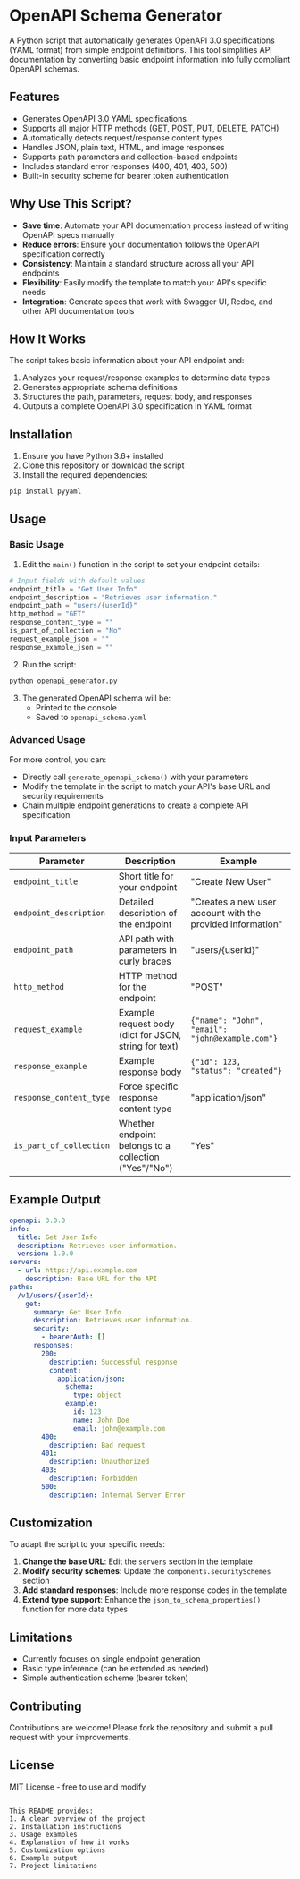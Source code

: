 # OpenAPI Schema Generator

A Python script that automatically generates OpenAPI 3.0 specifications (YAML format) from simple endpoint definitions. This tool simplifies API documentation by converting basic endpoint information into fully compliant OpenAPI schemas.

## Features

- Generates OpenAPI 3.0 YAML specifications
- Supports all major HTTP methods (GET, POST, PUT, DELETE, PATCH)
- Automatically detects request/response content types
- Handles JSON, plain text, HTML, and image responses
- Supports path parameters and collection-based endpoints
- Includes standard error responses (400, 401, 403, 500)
- Built-in security scheme for bearer token authentication

## Why Use This Script?

- **Save time**: Automate your API documentation process instead of writing OpenAPI specs manually
- **Reduce errors**: Ensure your documentation follows the OpenAPI specification correctly
- **Consistency**: Maintain a standard structure across all your API endpoints
- **Flexibility**: Easily modify the template to match your API's specific needs
- **Integration**: Generate specs that work with Swagger UI, Redoc, and other API documentation tools

## How It Works

The script takes basic information about your API endpoint and:
1. Analyzes your request/response examples to determine data types
2. Generates appropriate schema definitions
3. Structures the path, parameters, request body, and responses
4. Outputs a complete OpenAPI 3.0 specification in YAML format

## Installation

1. Ensure you have Python 3.6+ installed
2. Clone this repository or download the script
3. Install the required dependencies:

```bash
pip install pyyaml
```

## Usage

### Basic Usage

1. Edit the `main()` function in the script to set your endpoint details:

```python
# Input fields with default values
endpoint_title = "Get User Info"
endpoint_description = "Retrieves user information."
endpoint_path = "users/{userId}"
http_method = "GET"
response_content_type = ""
is_part_of_collection = "No"
request_example_json = ""
response_example_json = ""
```

2. Run the script:

```bash
python openapi_generator.py
```

3. The generated OpenAPI schema will be:
   - Printed to the console
   - Saved to `openapi_schema.yaml`

### Advanced Usage

For more control, you can:
- Directly call `generate_openapi_schema()` with your parameters
- Modify the template in the script to match your API's base URL and security requirements
- Chain multiple endpoint generations to create a complete API specification

### Input Parameters

| Parameter | Description | Example |
|-----------|-------------|---------|
| `endpoint_title` | Short title for your endpoint | "Create New User" |
| `endpoint_description` | Detailed description of the endpoint | "Creates a new user account with the provided information" |
| `endpoint_path` | API path with parameters in curly braces | "users/{userId}" |
| `http_method` | HTTP method for the endpoint | "POST" |
| `request_example` | Example request body (dict for JSON, string for text) | `{"name": "John", "email": "john@example.com"}` |
| `response_example` | Example response body | `{"id": 123, "status": "created"}` |
| `response_content_type` | Force specific response content type | "application/json" |
| `is_part_of_collection` | Whether endpoint belongs to a collection ("Yes"/"No") | "Yes" |

## Example Output

```yaml
openapi: 3.0.0
info:
  title: Get User Info
  description: Retrieves user information.
  version: 1.0.0
servers:
  - url: https://api.example.com
    description: Base URL for the API
paths:
  /v1/users/{userId}:
    get:
      summary: Get User Info
      description: Retrieves user information.
      security:
        - bearerAuth: []
      responses:
        200:
          description: Successful response
          content:
            application/json:
              schema:
                type: object
              example:
                id: 123
                name: John Doe
                email: john@example.com
        400:
          description: Bad request
        401:
          description: Unauthorized
        403:
          description: Forbidden
        500:
          description: Internal Server Error
```

## Customization

To adapt the script to your specific needs:

1. **Change the base URL**: Edit the `servers` section in the template
2. **Modify security schemes**: Update the `components.securitySchemes` section
3. **Add standard responses**: Include more response codes in the template
4. **Extend type support**: Enhance the `json_to_schema_properties()` function for more data types

## Limitations

- Currently focuses on single endpoint generation
- Basic type inference (can be extended as needed)
- Simple authentication scheme (bearer token)

## Contributing

Contributions are welcome! Please fork the repository and submit a pull request with your improvements.

## License

MIT License - free to use and modify
```

This README provides:
1. A clear overview of the project
2. Installation instructions
3. Usage examples
4. Explanation of how it works
5. Customization options
6. Example output
7. Project limitations